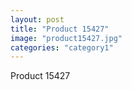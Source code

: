 ```yaml
---
layout: post
title: "Product 15427"
image: "product15427.jpg"
categories: "category1"
---
```

Product 15427

